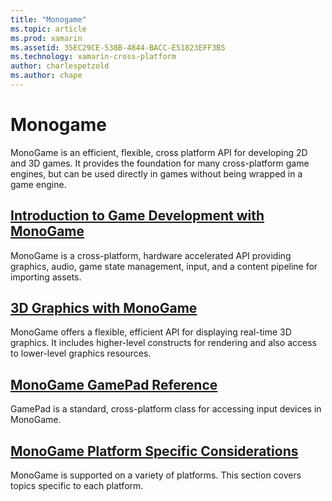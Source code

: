 ```yaml
---
title: "Monogame"
ms.topic: article
ms.prod: xamarin
ms.assetid: 35EC29CE-538B-4844-BACC-E51823EFF3B5
ms.technology: xamarin-cross-platform
author: charlespetzold
ms.author: chape
---
```


# Monogame

MonoGame is an efficient, flexible, cross platform API for developing 2D and 3D games. It provides the foundation for many cross-platform game engines, but can be used directly in games without being wrapped in a game engine.

## [Introduction to Game Development with MonoGame](~/graphics-games/monogame/introduction/index.md)

MonoGame is a cross-platform, hardware accelerated API providing graphics, audio, game state management, input, and a content pipeline for importing assets.

## [3D Graphics with MonoGame](~/graphics-games/monogame/3d/index.md)

MonoGame offers a flexible, efficient API for displaying real-time 3D graphics. It includes higher-level constructs for rendering and also access to lower-level graphics resources.

## [MonoGame GamePad Reference](~/graphics-games/monogame/input.md)

GamePad is a standard, cross-platform class for accessing input devices in MonoGame.

## [MonoGame Platform Specific Considerations](~/graphics-games/monogame/platforms/index.md)

MonoGame is supported on a variety of platforms. This section covers topics specific to each platform.
